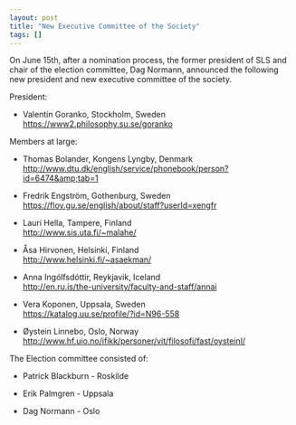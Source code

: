 ```yaml
---
layout: post
title: "New Executive Committee of the Society"
tags: []
---
```

On June 15th, after a nomination process, the former president of SLS and chair
of the election committee, Dag Normann, announced the following new president
and new executive committee of the society.

President:

  - Valentin Goranko, Stockholm, Sweden  
    <https://www2.philosophy.su.se/goranko>

Members at large:

  - Thomas Bolander, Kongens Lyngby, Denmark  
    <http://www.dtu.dk/english/service/phonebook/person?id=6474&amp;tab=1>

  - Fredrik Engström, Gothenburg, Sweden  
    <https://flov.gu.se/english/about/staff?userId=xengfr>

  - Lauri Hella, Tampere, Finland  
    <http://www.sis.uta.fi/~malahe/>

  - Åsa Hirvonen, Helsinki, Finland  
    <http://www.helsinki.fi/~asaekman/>

  - Anna Ingólfsdóttir, Reykjavik, Iceland  
    <http://en.ru.is/the-university/faculty-and-staff/annai>

  - Vera Koponen, Uppsala, Sweden  
    <https://katalog.uu.se/profile/?id=N96-558>

  - Øystein Linnebo, Oslo, Norway  
    <http://www.hf.uio.no/ifikk/personer/vit/filosofi/fast/oysteinl/>

The Election committee consisted of:

  - Patrick Blackburn - Roskilde

  - Erik Palmgren - Uppsala

  - Dag Normann - Oslo
